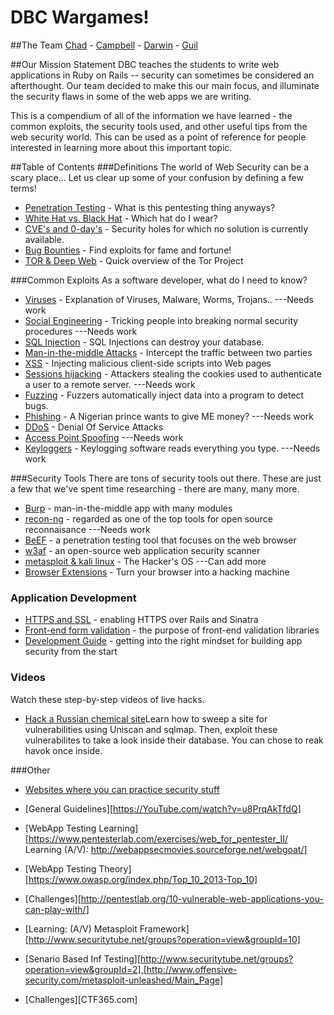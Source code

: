 # DBC Wargames!

##The Team
[Chad](https://github.com/chadcentofante) - [Campbell](https://github.com/Campbellb) - [Darwin](https://github.com/darwin67) - [Guil](https://github.com/guilsa)

##Our Mission Statement
DBC teaches the students to write web applications in Ruby on Rails -- security can sometimes be considered an afterthought. Our team decided to make this our main focus, and illuminate the security flaws in some of the web apps we are writing.

This is a compendium of all of the information we have learned - the common exploits, the security tools used, and other useful tips from the web security world. This can be used as a point of reference for people interested in learning more about this important topic.

##Table of Contents
###Definitions
The world of Web Security can be a scary place...
 Let us clear up some of your confusion by defining a few terms!
* [Penetration Testing](/definitions/pentesting.md) - What is this pentesting thing anyways? 
* [White Hat vs. Black Hat](/definitions/hats.md) - Which hat do I wear?
* [CVE's and 0-day's](/definitions/0day.md) - Security holes for which no solution is currently available.
* [Bug Bounties](/definitions/bugbounties.md) - Find exploits for fame and fortune!
* [TOR & Deep Web](/definitions/tor.md) - Quick overview of the Tor Project


###Common Exploits 
As a software developer, what do I need to know?
* [Viruses](/exploits/virus.md) - Explanation of Viruses, Malware, Worms, Trojans.. ---Needs work
* [Social Engineering](/exploits/socialengineering.md) - Tricking people into breaking normal security procedures ---Needs work
* [SQL Injection](/exploits/sql-injection/README.md) - SQL Injections can destroy your database.
* [Man-in-the-middle Attacks](/exploits/mitm.md) - Intercept the traffic between two parties
* [XSS](/exploits/xss.md) - Injecting malicious client-side scripts into Web pages
* [Sessions hijacking](/exploits/sessions.md) - Attackers stealing the cookies used to authenticate a user to a remote server. ---Needs work
* [Fuzzing](/exploits/fuzzing.md) - Fuzzers automatically inject data into a program to detect bugs.
* [Phishing](/exploits/phishing.md) - A Nigerian prince wants to give ME money? ---Needs work
* [DDoS](/exploits/ddos.md) - Denial Of Service Attacks
* [Access Point Spoofing](/exploits/spoofing.md) ---Needs work
* [Keyloggers](/exploits/keyloggers.md) - Keylogging software reads everything you type. ---Needs work


###Security Tools
There are tons of security tools out there. These are just a few that we've spent time researching - there are many, many more.
* [Burp](/tools/burp/burp.md) - man-in-the-middle app with many modules
* [recon-ng](/tools/recon-ng/recon-ng.md) - regarded as one of the top tools for open source reconnaisance ---Needs work
* [BeEF](/tools/beef/beef.md) - a penetration testing tool that focuses on the web browser
* [w3af](/tools/w3af.md) - an open-source web application security scanner
* [metasploit & kali linux](/tools/metasploit/metasploit.md) - The Hacker's OS ---Can add more
* [Browser Extensions](/tools/extensions.md) - Turn your browser into a hacking machine

### Application Development
* [HTTPS and SSL](/dev/https-ssl.md) - enabling HTTPS over Rails and Sinatra
* [Front-end form validation](/dev/frontend-validation.md) - the purpose of front-end validation libraries
* [Development Guide](/dev/dev-guide.md) - getting into the right mindset for building app security from the start

### Videos
Watch these step-by-step videos of live hacks.
* [Hack a Russian chemical site](/movies/russian-chemical-site.md)Learn how to sweep a site for vulnerabilities using Uniscan and sqlmap. Then, exploit these vulnerabilites to take a look inside their database. You can chose to reak havok once inside. 


###Other
* [Websites where you can practice security stuff](/other/practice.md)

* [General Guidelines][https://YouTube.com/watch?v=u8PrqAkTfdQ]

* [WebApp Testing Learning][https://www.pentesterlab.com/exercises/web_for_pentester_II/ Learning (A/V): http://webappsecmovies.sourceforge.net/webgoat/]

* [WebApp Testing Theory][https://www.owasp.org/index.php/Top_10_2013-Top_10]

* [Challenges][http://pentestlab.org/10-vulnerable-web-applications-you-can-play-with/]

* [Learning: (A/V) Metasploit Framework][http://www.securitytube.net/groups?operation=view&groupId=10]

* [Senario Based Inf Testing][http://www.securitytube.net/groups?operation=view&groupId=2],[http://www.offensive-security.com/metasploit-unleashed/Main_Page] 

* [Challenges][CTF365.com]

